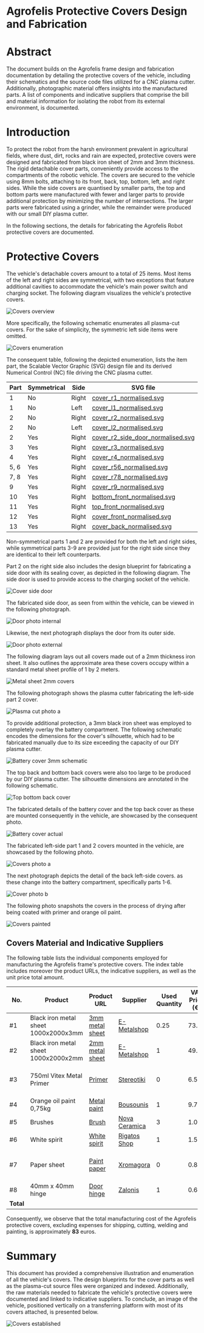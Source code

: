 # Agrofelis Protective Covers Design and Fabrication

# Abstract 

The document builds on the Agrofelis frame design and fabrication documentation by detailing the protective covers of the vehicle, including their schematics and the source code files utilized for a CNC plasma cutter. Additionally, photographic material offers insights into the manufactured parts. A list of components and indicative suppliers that comprise the bill and material information for isolating the robot from its external environment, is documented. 

# Introduction

To protect the robot from the harsh environment prevalent in agricultural fields, where dust, dirt, rocks and rain are expected, protective covers were designed and fabricated from black iron sheet of 2mm and 3mm thickness. The rigid detachable cover parts, conveniently provide access to the compartments of the robotic vehicle. The covers are secured to the vehicle using 8mm bolts, attaching to its front, back, top, bottom, left, and right sides. While the side covers are quantised by smaller parts, the top and bottom parts were manufactured with fewer and larger parts to provide additional protection by minimizing the number of intersections. The larger parts were fabricated using a grinder, while the remainder were produced with our small DIY plasma cutter.

In the following sections, the details for fabricating the Agrofelis Robot protective covers are documented.

# Protective Covers

The vehicle's detachable covers amount to a total of 25 items. Most items of the left and right sides are symmetrical, with two exceptions that feature additional cavities to accommodate the vehicle's main power switch and charging socket. The following diagram visualizes the vehicle's protective covers. 

![Covers overview](_figures/01_cover_overview.png)

More specifically, the following schematic enumerates all plasma-cut covers. For the sake of simplicity, the symmetric left side items were omitted.

![Covers enumeration](_figures/02_covers_enumerate.png)

The consequent table, following the depicted enumeration, lists the item part, the Scalable Vector Graphic (SVG) design file and its derived Numerical Control (NC) file driving the CNC plasma cutter.

| Part | Symmetrical | Side | SVG file | NC file |
|--|------------|---------|----------------------------|----------------------------|
| 1 | No | Right | [cover_r1_normalised.svg](assets/frame-covers/SVG/cover_r1_normalised.svg) | [cover_r1_normalised.nc](assets/frame-covers/NC/cover_r1_normalised.nc) |
| 1 | No | Left | [cover_l1_normalised.svg](assets/frame-covers/SVG/cover_l1_normalised.svg) | [cover_l1_normalised.nc](assets/frame-covers/NC/cover_l1_normalised.nc) |
| 2 | No | Right | [cover_r2_normalised.svg](assets/frame-covers/SVG/cover_r2_normalised.svg) | [cover_r2_normalised.nc](assets/frame-covers/NC/cover_r2_normalised.nc) |
| 2 | No | Left | [cover_l2_normalised.svg](assets/frame-covers/SVG/cover_l2_normalised.svg) | [cover_l2_normalised.nc](assets/frame-covers/NC/cover_l2_normalised.nc) |
| 2 | Yes | Right | [cover_r2_side_door_normalised.svg](assets/frame-covers/SVG/cover_r2_side_door_normalised.svg) | [cover_r2_side_door_normalised.nc](assets/frame-covers/NC/cover_r2_side_door_normalised.nc) |
| 3 | Yes | Right | [cover_r3_normalised.svg](assets/frame-covers/SVG/cover_r3_normalised.svg) | [cover_r3_normalised.nc](assets/frame-covers/NC/cover_r3_normalised.nc) |
| 4 | Yes | Right | [cover_r4_normalised.svg](assets/frame-covers/SVG/cover_r4_normalised.svg) | [cover_r4_normalised.nc](assets/frame-covers/NC/cover_r4_normalised.nc) |
| 5, 6 | Yes | Right | [cover_r56_normalised.svg](assets/frame-covers/SVG/cover_r56_normalised.svg) | [cover_r56_normalised.nc](assets/frame-covers/NC/cover_r56_normalised.nc) |
| 7, 8 | Yes | Right | [cover_r78_normalised.svg](assets/frame-covers/SVG/cover_r78_normalised.svg) | [cover_r78_normalised.nc](assets/frame-covers/NC/cover_r78_normalised.nc) |
| 9 | Yes | Right | [cover_r9_normalised.svg](assets/frame-covers/SVG/cover_r9_normalised.svg) | [cover_r9_normalised.nc](assets/frame-covers/NC/cover_r9_normalised.nc) |
| 10 | Yes | Right | [bottom_front_normalised.svg](assets/frame-covers/SVG/bottom_front_normalised.svg) | [bottom_front_normalised.nc](assets/frame-covers/NC/bottom_front_normalised.nc) |
| 11 | Yes | Right | [top_front_normalised.svg](assets/frame-covers/SVG/top_front_normalised.svg) | [top_front_normalised.nc](assets/frame-covers/NC/top_front_normalised.nc) |
| 12 | Yes | Right | [cover_front_normalised.svg](assets/frame-covers/SVG/cover_front_normalised.svg) | [cover_front_normalised.nc](assets/frame-covers/NC/cover_front_normalised.nc) |
| 13 | Yes | Right | [cover_back_normalised.svg](assets/frame-covers/SVG/cover_back_normalised.svg) | [cover_back_normalised.nc](assets/frame-covers/NC/cover_back_normalised.nc) |

Non-symmetrical parts 1 and 2 are provided for both the left and right sides, while symmetrical parts 3-9 are provided just for the right side since they are identical to their left counterparts.

Part 2 on the right side also includes the design blueprint for fabricating a side door with its sealing cover, as depicted in the following diagram. The side door is used to provide access to the charging socket of the vehicle.

![Cover side door](_figures/06.charching-door.png)

The fabricated side door, as seen from within the vehicle, can be viewed in the following photograph.

![Door photo internal](_figures/07-door_in.jpg)

Likewise, the next photograph displays the door from its outer side.

![Door photo external](_figures/08-door_outside.jpg)

The following diagram lays out all covers made out of a 2mm thickness iron sheet. It also outlines the approximate area these covers occupy within a standard metal sheet profile of 1 by 2 meters.

![Metal sheet 2mm covers](_figures/03_2mm_covers.png)


The following photograph shows the plasma cutter fabricating the left-side part 2 cover.

![Plasma cut photo a](_figures/03_plasma_cut_a.jpg)

To provide additional protection, a 3mm black iron sheet was employed to completely overlay the battery compartment. The following schematic encodes the dimensions for the cover's silhouette, which had to be fabricated manually due to its size exceeding the capacity of our DIY plasma cutter. 

![Battery cover 3mm schematic](_figures/04-battery-cover-3mm.png)

The top back and bottom back covers were also too large to be produced by our DIY plasma cutter. The silhouette dimensions are annotated in the following schematic.

![Top bottom back cover](_figures/05.top-bottom_back_covers.png)


The fabricated details of the battery cover and the top back cover as these are mounted consequently in the vehicle, are showcased by the consequent photo.

![Battery cover actual](_figures/05-battery-cover-actual.jpg)

The fabricated left-side part 1 and 2 covers mounted in the vehicle, are showcased by the following photo.

![Covers photo a](_figures/09-covers-placed-a.jpg)

The next photograph depicts the detail of the back left-side covers. as these change into the battery compartment, specifically parts 1-6.

![Cover photo b](_figures/10_covers-placed-b.jpg)

The following photo snapshots the covers in the process of drying after being coated with primer and orange oil paint.

![Covers painted](_figures/12_covers_painted.jpg)

## Covers Material and Indicative Suppliers
 
The following table lists the individual components employed for manufacturing the Agrofelis frame's protective covers. The index table includes moreover the product URLs, the indicative suppliers, as well as the unit price total amount.

<div align="center">

| No. |  Product | Product URL | Supplier | Used Quantity | VAT Price (€) | Subtotal (€)  | Note |
|----|--------------|------------|-----|---|---|---|---|
| #1 | Black iron metal sheet 1000x2000x3mm  | [3mm metal sheet](https://www.e-metalshop.gr/sidera/lamarynes/lamarina-sidhroy-mayrh-1000x2000x3mm) | [E-Metalshop](https://www.e-metalshop.gr/)  | 0.25 | 73.85 | 18.50 | - |
| #2 | Black iron metal sheet 1000x2000x2mm  | [2mm metal sheet](https://www.e-metalshop.gr/sidera/lamarynes/lamarina-sidhroy-mayrh-1000x2000x2mm) | [E-Metalshop](https://www.e-metalshop.gr/)  | 1 | 49.23 | 49.23 | - |
| #3 | 750ml Vitex Metal Primer | [Primer](https://www.stereotiki.gr/store4/vitex-metal-primer-astari-metallon.html) | [Stereotiki](https://www.stereotiki.gr) | 0 | 6.50 | 0.00 | Reused from frame material|
| #4 | Orange oil paint 0,75kg | [Metal paint](https://www.bousounis.gr/%CF%87%CF%81%CF%89%CE%BC%CE%B1%CF%84%CE%B1-amp-%CE%B2%CE%B5%CF%81%CE%BD%CE%B9%CE%BA%CE%B9%CE%B1/%CE%BD%CF%84%CE%BF%CF%85%CE%BA%CE%BF%CF%87%CF%81%CF%89%CE%BC%CE%B1%CF%84%CE%B1/vechro-gumilak-metal-duco-%CF%85%CF%88%CE%B7%CE%BB%CE%B7%CF%83-%CE%B1%CE%BD%CF%84%CE%BF%CF%87%CE%B7%CF%83-%CE%BD%CF%84%CE%BF%CF%85%CE%BA%CE%BF%CF%87%CF%81%CF%89%CE%BC%CE%B1-603-%CE%B7%CE%BB%CE%B5%CE%BA%CF%84%CF%81%CE%BF-750ml.htm) | [Bousounis](https://www.bousounis.gr/) | 1 | 9.70 | 9.70 | - |
| #5 | Brushes| [Brush](https://nova-ceramica.gr/products/morris-39253) | [Nova Ceramica](https://nova-ceramica.gr/) | 3 | 1.00 | 3.00 | - |
| #6 | White spirit| [White spirit](https://www.rigatos-shop.gr/dialytika-diavrwtika-spray/2381-white-spirit-%CE%B4%CE%B9%CE%B1%CE%BB%CF%85%CF%84%CE%B9%CE%BA%CF%8C-500ml.html)  | [Rigatos Shop](https://www.rigatos-shop.gr/) | 1 | 1.50 | 1.50 | - |
| #7 | Paper sheet | [Paint paper](https://xromagora.gr/%CF%83%CF%85%CE%BD%CE%B1%CF%86%CE%AE-%CF%87%CF%81%CF%89%CE%BC%CE%AC%CF%84%CF%89%CE%BD/%CF%87%CE%B1%CF%81%CF%84%CE%AF-%CE%B3%CE%BA%CE%BF%CF%86%CF%81%CE%AD-%CE%BD%CE%AC%CF%85%CE%BB%CE%BF%CE%BD/%CF%87%CE%B1%CF%81%CF%84%CE%AF-%CE%B3%CE%BA%CE%BF%CF%86%CF%81%CE%B5-%CE%BF%CE%BD%CF%84%CE%BF%CF%85%CE%BB%CE%B5.) | [Xromagora](https://xromagora.gr/) | 0 | 0.80 | 0.00 | Reused from frame material|
| #8 | 40mm x 40mm hinge | [Door hinge](https://zalonis.eu/menteses-plake-siderenios-40x40-galvanize-italy) | [Zalonis](https://zalonis.eu/) | 1 | 0.60 | 0.60 | - |
| **Total** |      |    |     |      |     |  **82.53**  | | 
</div>

Consequently, we observe that the total manufacturing cost of the Agrofelis protective covers, excluding expenses for shipping, cutting, welding and painting, is approximately  **83** euros.

# Summary

This document has provided a comprehensive illustration and enumeration of all the vehicle's covers. The design blueprints for the cover parts as well as the plasma-cut source files were organized and indexed. Additionally, the raw materials needed to fabricate the vehicle's protective covers were documented and linked to indicative suppliers. To conclude, an image of the vehicle, positioned vertically on a transferring platform with most of its covers attached, is presented below.

![Covers established](_figures/13_covers-placed_overview.jpg)

